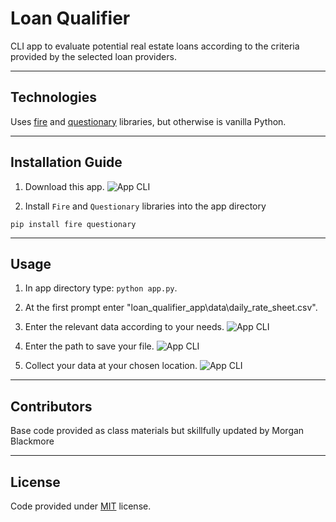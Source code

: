 # Loan Qualifier

CLI app to evaluate potential real estate loans according to the criteria provided by the selected loan providers.

---

## Technologies

Uses [fire](https://google.github.io/python-fire/guide/) and [questionary](https://questionary.readthedocs.io/en/stable/) libraries, but otherwise is vanilla Python.

---

## Installation Guide

1. Download this app. 
![App CLI](loan_qualifier_app/data/images/get_app.png?raw=true "CLI interface")

2. Install `Fire` and `Questionary` libraries into the app directory

```
pip install fire questionary
```

---

## Usage

1. In app directory type: `python app.py`.
2. At the first prompt enter "loan_qualifier_app\data\daily_rate_sheet.csv".
3. Enter the relevant data according to your needs.
![App CLI](loan_qualifier_app/data/images/cli_menu.png?raw=true "CLI interface")

4. Enter the path to save your file.
![App CLI](loan_qualifier_app/data/images/cli_savefile.png?raw=true "Sample Path")

5. Collect your data at your chosen location.
![App CLI](loan_qualifier_app/data/images/savedfile.png?raw=true "Find your data")

---

## Contributors

Base code provided as class materials but skillfully updated by Morgan Blackmore

---

## License

Code provided under [MIT](https://mit-license.org/) license. 
